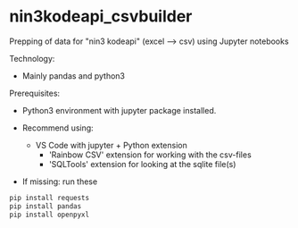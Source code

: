 # nin3kodeapi_csvbuilder
Prepping of data for "nin3 kodeapi" (excel --> csv) using Jupyter notebooks

Technology:
- Mainly pandas and python3

Prerequisites:
- Python3 environment with jupyter package installed.
- Recommend using:
    - VS Code with jupyter + Python extension
        - 'Rainbow CSV' extension for working with the csv-files
        - 'SQLTools' extension for looking at the sqlite file(s)

- If missing: run these

```python
pip install requests
pip install pandas
pip install openpyxl
```
